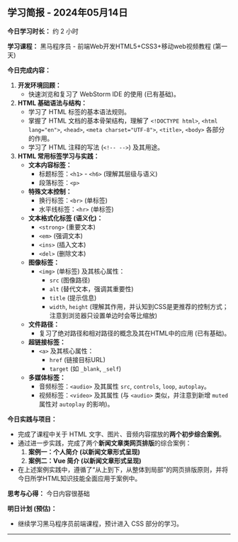 ## 学习简报 - 2024年05月14日

**今日学习时长：** 约 2 小时

**学习课程：** 黑马程序员 - 前端Web开发HTML5+CSS3+移动web视频教程 (第一天)

**今日完成内容：**

1.  **开发环境回顾：**
    *   快速浏览和复习了 WebStorm IDE 的使用 (已有基础)。
2.  **HTML 基础语法与结构：**
    *   学习了 HTML 标签的基本语法规则。
    *   掌握了 HTML 文档的基本骨架结构，理解了 `<!DOCTYPE html>`, `<html lang="en">`, `<head>`, `<meta charset="UTF-8">`, `<title>`, `<body>` 各部分的作用。
    *   学习了 HTML 注释的写法 (`<!-- -->`) 及其用途。
3.  **HTML 常用标签学习与实践：**
    *   **文本内容标签：**
        *   标题标签：`<h1>` - `<h6>` (理解其层级与语义)
        *   段落标签：`<p>`
    *   **特殊文本控制：**
        *   换行标签：`<br>` (单标签)
        *   水平线标签：`<hr>` (单标签)
    *   **文本格式化标签 (语义化)：**
        *   `<strong>` (重要文本)
        *   `<em>` (强调文本)
        *   `<ins>` (插入文本)
        *   `<del>` (删除文本)
    *   **图像标签：**
        *   `<img>` (单标签) 及其核心属性：
            *   `src` (图像路径)
            *   `alt` (替代文本，强调其重要性)
            *   `title` (提示信息)
            *   `width`, `height` (理解其作用，并认知到CSS是更推荐的控制方式；注意到浏览器只设置单边时会等比缩放)
    *   **文件路径：**
        *   复习了绝对路径和相对路径的概念及其在HTML中的应用 (已有基础)。
    *   **超链接标签：**
        *   `<a>` 及其核心属性：
            *   `href` (链接目标URL)
            *   `target` (如 `_blank`, `_self`)
    *   **多媒体标签：**
        *   音频标签：`<audio>` 及其属性 `src`, `controls`, `loop`, `autoplay`。
        *   视频标签：`<video>` 及其属性 (与 `<audio>` 类似，并注意到新增 `muted` 属性对 `autoplay` 的影响)。

**今日实践与项目：**

*   完成了课程中关于 HTML 文字、图片、音频内容摆放的**两个初步综合案例**。
*   通过进一步实践，完成了两个**新闻文章类网页排版**的综合案例：
    1.  **案例一：个人简介 (以新闻文章形式呈现)**
    2.  **案例二：Vue 简介 (以新闻文章形式呈现)**
*   在上述案例实践中，遵循了“从上到下，从整体到局部”的网页排版原则，并将今日所学HTML知识技能全面应用于案例中。

**思考与心得：**
今日内容很基础

**明日计划 (预估)：**

*   继续学习黑马程序员前端课程，预计进入 CSS 部分的学习。

---
